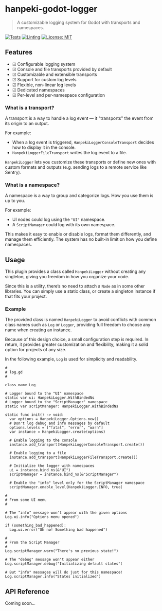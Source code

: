 # hanpeki-godot-logger

> A customizable logging system for Godot with transports and namespaces.

[![Tests](https://github.com/hanpeki/hanpeki-godot-logger/actions/workflows/tests.yml/badge.svg)](https://github.com/hanpeki/hanpeki-godot-logger/actions/workflows/tests.yml) [![Linting](https://github.com/hanpeki/hanpeki-godot-logger/actions/workflows/linting.yml/badge.svg)](https://github.com/hanpeki/hanpeki-godot-logger/actions/workflows/linting.yml) [![License: MIT](https://img.shields.io/badge/License-MIT-yellow.svg)](https://opensource.org/licenses/MIT)

## Features

- ☑ Configurable logging system
- ☑ Console and file transports provided by default
- ☑ Customizable and extensible transports
- ☑ Support for custom log levels
- ☑ Flexible, non-linear log levels
- ☑ Dedicated namespaces
- ☑ Per-level and per-namespace configuration

### What is a transport?

A transport is a way to handle a log event — it "transports" the event from its origin to an output.

For example:

- When a log event is triggered, `HanpekiLoggerConsoleTransport` decides how to display it in the console.
- `HanpekiLoggerFileTransport` writes the log event to a file.

`HanpekiLogger` lets you customize these transports or define new ones with custom formats and outputs (e.g. sending logs to a remote service like Sentry).

### What is a namespace?

A namespace is a way to group and categorize logs. How you use them is up to you.

For example:

- UI nodes could log using the `"UI"` namespace.
- A `ScriptManager` could log with its own namespace.

This makes it easy to enable or disable logs, format them differently, and manage them efficiently. The system has no built-in limit on how you define namespaces.

## Usage

This plugin provides a class called `HanpekiLogger` without creating any singleton, giving you freedom in how you organize your code.

Since this is a utility, there’s no need to attach a `Node` as in some other libraries. You can simply use a static class, or create a singleton instance if that fits your project.

### Example

The provided class is named `HanpekiLogger` to avoid conflicts with common class names such as `Log` or `Logger`, providing full freedom to choose any name when creating an instance.

Because of this design choice, a small configuration step is required. In return, it provides greater customization and flexibility, making it a solid option for projects of any size.

In the following example, `Log` is used for simplicity and readability.

```gdscript
#
# log.gd
#

class_name Log

# Logger bound to the "UI" namespace
static var ui: HanpekiLogger.WithBindedNs
# Logger bound to the "ScriptManager" namespace
static var scriptManager: HanpekiLogger.WithBindedNs

static func init() -> void:
  var options = HanpekiLogger.Options.new()
  # Don't log debug and info messages by default
  options.levels = ["fatal", "error", "warn"]
  var instance = HanpekiLogger.create(options)

  # Enable logging to the console
  instance.add_transport(HanpekiLoggerConsoleTransport.create())

  # Enable logging to a file
  instance.add_transport(HanpekiLoggerFileTransport.create())

  # Initialize the logger with namespaces
  ui = instance.bind_ns(&"UI")
  scriptManager = instance.bind_ns(&"ScriptManager")

  # Enable the "info" level only for the ScriptManager namespace
  scriptManager.enable_level(HanpekiLogger.INFO, true)

```

```gdscript
#
# From some UI menu
#

# The "info" message won't appear with the given options
Log.ui.info("Options menu opened")

if (something_bad_happened):
  Log.ui.error("Oh no! Something bad happened")
```

```gdscript
#
# From the Script Manager
#
Log.scriptManager.warn("There's no previous state!")

# The "debug" message won't appear either
Log.scriptManager.debug("Initializing default states")

# But "info" messages will do just for this namespace!
Log.scriptManager.info("States initialized")
```

## API Reference

Coming soon...